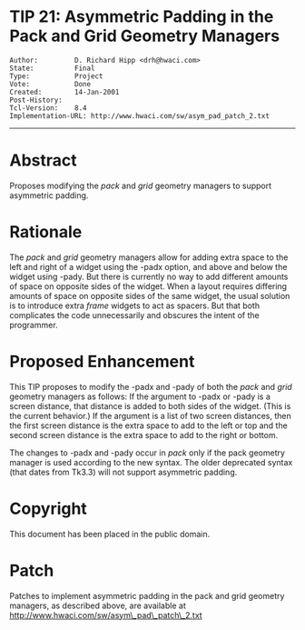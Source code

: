 # TIP 21: Asymmetric Padding in the Pack and Grid Geometry Managers
	Author:         D. Richard Hipp <drh@hwaci.com>
	State:          Final
	Type:           Project
	Vote:           Done
	Created:        14-Jan-2001
	Post-History:   
	Tcl-Version:    8.4
	Implementation-URL: http://www.hwaci.com/sw/asym_pad_patch_2.txt
-----

# Abstract

Proposes modifying the _pack_ and _grid_ geometry 
managers to support asymmetric padding.

# Rationale

The _pack_ and _grid_ geometry managers allow for 
adding extra space to the
left and right of a widget using the -padx option, and above and below
the widget using -pady.  But there is currently no way to add
different amounts of space on opposite sides of the widget.  When a
layout requires differing amounts of space on opposite sides of the
same widget, the usual solution is to introduce extra _frame_
widgets to act as spacers.  But that both complicates the code
unnecessarily and obscures the intent of the programmer.

# Proposed Enhancement

This TIP proposes to modify the -padx and -pady of both
the _pack_ and _grid_ geometry
managers as follows: If the argument to -padx or -pady is a screen
distance, that distance is added to both sides of the widget.  \(This
is the current behavior.\)  If the argument is a list of two screen
distances, then the first screen distance is the extra space to add to
the left or top and the second screen distance is the extra space to
add to the right or bottom.

The changes to -padx and -pady occur in _pack_ 
only if the pack geometry manager
is used according to the new syntax.  The older deprecated syntax
\(that dates from Tk3.3\) will not support asymmetric padding.

# Copyright

This document has been placed in the public domain.

# Patch

Patches to implement asymmetric padding in the 
pack and grid geometry managers,
as described above, are available at
<http://www.hwaci.com/sw/asym\_pad\_patch\_2.txt>

